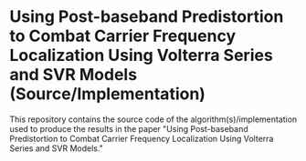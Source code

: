 # Using Post-baseband Predistortion to Combat Carrier Frequency Localization Using Volterra Series and SVR Models (Source/Implementation)

This repository contains the source code of the algorithm(s)/implementation used to produce the results in the paper "Using Post-baseband Predistortion to Combat Carrier Frequency Localization Using Volterra Series and SVR Models."